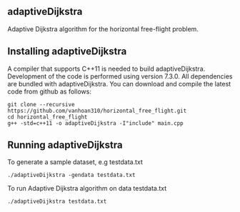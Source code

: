 ## adaptiveDijkstra ##
Adaptive Dijkstra algorithm for the horizontal free-flight problem. 

## Installing adaptiveDijkstra ##

A compiler that supports C++11 is needed to build adaptiveDijkstra. Development of the code is performed using version 7.3.0. All dependencies are bundled with adaptiveDijkstra. You can download and compile the latest code from github as follows:

```
git clone --recursive https://github.com/vanhoan310/horizontal_free_flight.git
cd horizontal_free_flight
g++ -std=c++11 -o adaptiveDijkstra -I"include" main.cpp
```

## Running adaptiveDijkstra ##

To generate a sample dataset, e.g testdata.txt
```
./adaptiveDijkstra -gendata testdata.txt
```

To run Adaptive Dijkstra algorithm on data testdata.txt
```
./adaptiveDijkstra testdata.txt
```
